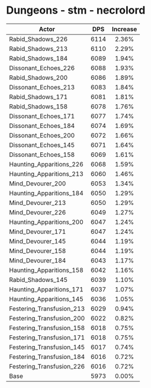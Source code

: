 # Dungeons - stm - necrolord
| Actor | DPS | Increase |
|---|:---:|:---:|
|Rabid_Shadows_226|6114|2.36%|
|Rabid_Shadows_213|6110|2.29%|
|Rabid_Shadows_184|6089|1.94%|
|Dissonant_Echoes_226|6088|1.93%|
|Rabid_Shadows_200|6086|1.89%|
|Dissonant_Echoes_213|6083|1.84%|
|Rabid_Shadows_171|6081|1.81%|
|Rabid_Shadows_158|6078|1.76%|
|Dissonant_Echoes_171|6077|1.74%|
|Dissonant_Echoes_184|6074|1.69%|
|Dissonant_Echoes_200|6072|1.66%|
|Dissonant_Echoes_145|6071|1.64%|
|Dissonant_Echoes_158|6069|1.61%|
|Haunting_Apparitions_226|6068|1.59%|
|Haunting_Apparitions_213|6060|1.46%|
|Mind_Devourer_200|6053|1.34%|
|Haunting_Apparitions_184|6050|1.29%|
|Mind_Devourer_213|6050|1.29%|
|Mind_Devourer_226|6049|1.27%|
|Haunting_Apparitions_200|6047|1.24%|
|Mind_Devourer_171|6047|1.24%|
|Mind_Devourer_145|6044|1.19%|
|Mind_Devourer_158|6044|1.19%|
|Mind_Devourer_184|6043|1.17%|
|Haunting_Apparitions_158|6042|1.16%|
|Rabid_Shadows_145|6039|1.10%|
|Haunting_Apparitions_171|6037|1.07%|
|Haunting_Apparitions_145|6036|1.05%|
|Festering_Transfusion_213|6029|0.94%|
|Festering_Transfusion_200|6022|0.82%|
|Festering_Transfusion_158|6018|0.75%|
|Festering_Transfusion_171|6018|0.75%|
|Festering_Transfusion_145|6017|0.74%|
|Festering_Transfusion_184|6016|0.72%|
|Festering_Transfusion_226|6016|0.72%|
|Base|5973|0.00%|
